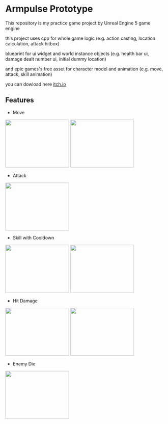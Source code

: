 # Armpulse Prototype

This repository is my practice game project by Unreal Engine 5 game engine

this project uses cpp for whole game logic (e.g. action casting, location calculation, attack hitbox)

blueprint for ui widget and world instance objects (e.g. health bar ui, damage dealt number ui, initial dummy location)

and epic games's free asset for character model and animation (e.g. move, attack, skill animation)

you can dowload here [itch.io](https://quendaltz.itch.io/armpulse-prototype)

## Features

- Move
<img src="https://github.com/user-attachments/assets/0508ed05-f329-4561-991d-4fd9c2d63b30" width="200" height="150"/>
<img src="https://github.com/user-attachments/assets/e15bcae7-51cd-4bfd-a9ce-9b360c9ad637" width="200" height="150"/>

- Attack
<img src="https://github.com/user-attachments/assets/34c73315-0ae6-432a-9ebb-fe778fc626be" width="200" height="150"/>

- Skill with Cooldown
<img src="https://github.com/user-attachments/assets/123668e2-a88d-4e54-a62d-d94b9532697c" width="200" height="150"/>
<img src="https://github.com/user-attachments/assets/f418d185-6982-4024-b860-b4ba5af6f0bf" width="200" height="150"/>

- Hit Damage
<img src="https://github.com/user-attachments/assets/17b0d400-e427-408c-9b73-435937b5e688" width="200" height="150"/>
<img src="https://github.com/user-attachments/assets/e410d75f-428d-4b33-9e2d-6c49f693b99d" width="200" height="150"/>

- Enemy Die
<img src="https://github.com/user-attachments/assets/839ba076-c720-4877-932f-92543521a1fe" width="200" height="150"/>
